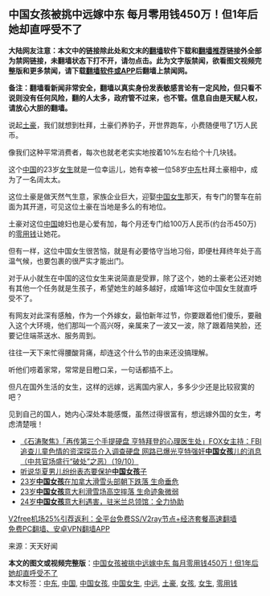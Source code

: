 <h2>中国女孩被挑中远嫁中东 每月零用钱450万！但1年后她却直呼受不了</h2> <p class="notice"><b>大陆网友注意：本文中的链接除此处和文末的<a href="https://github.com/bannedbook/fanqiang" >翻墙</a>软件下载和<a href="https://github.com/killgcd/justmysocks/blob/master/README.md">翻墙推荐</a>链接外全部为禁网链接，未翻墙状态下打不开，请勿点击。此为文字版禁闻，欲看图文视频完整版和更多禁闻，请下载<a href="https://github.com/bannedbook/fanqiang">翻墙软件或APP</a>后翻墙上禁闻网。</p><p>备注：翻墙看新闻非常安全，翻墙以真实身份发表敏感言论有一定风险，但只看不说则没有任何风险，翻的人太多，政府管不过来，也不管。信息自由是天赋人权，请放心大胆的翻墙。</b></p>  <div class="entry"> <p id="conimg">说起<a href="https://www.bannedbook.org/bnews/tag/%e5%9c%9f%e8%b1%aa/" class="st_tag internal_tag" rel="tag" title="标签 土豪 下的日志">土豪</a>，我们就想到杜拜，土豪们养豹子，开世界跑车，小费随便甩了1万人民币。</p> <p>像我们这种平常消费者，每次也就老老实实地按着10%左右给个十几块钱。</p> <p>这个<span class='wp_keywordlink_affiliate'><a href="https://www.bannedbook.org/" title="中国" target="_blank">中国</a></span>的23岁<a href="https://www.bannedbook.org/bnews/tag/%e5%a5%b3%e7%94%9f/" class="st_tag internal_tag" rel="tag" title="标签 女生 下的日志">女生</a>就是一位幸运儿，她有幸被一位58岁<a href="https://www.bannedbook.org/bnews/tag/%e4%b8%ad%e4%b8%9c/" class="st_tag internal_tag" rel="tag" title="标签 中东 下的日志">中东</a>杜拜土豪相中，成为了一名阔太太。</p> <p>这位土豪是做天然气生意，家族企业巨大，迎娶<a href="https://www.bannedbook.org/bnews/tag/%E4%B8%AD%E5%9B%BD%E5%A5%B3%E7%94%9F/" class="st_tag internal_tag" rel="tag" title="标签 中国女生 下的日志">中国女生</a>那天，有专门的警车在前面为其开道，可见这位土豪在当地是多么的有地位。</p>  <p>土豪对这位<a href="https://www.bannedbook.org/bnews/tag/%E4%B8%AD%E5%9B%BD/" class="st_tag internal_tag" rel="tag" title="标签 中国 下的日志">中国</a>媳妇也是心爱有加，每个月还专门给100万人民币(约台币450万)的<a href="https://www.bannedbook.org/bnews/tag/%E9%9B%B6%E7%94%A8%E9%92%B1/" class="st_tag internal_tag" rel="tag" title="标签 零用钱 下的日志">零用钱</a>让她花。</p> <p>但有一样，这位中国女生很苦恼，就是有必要恪守当地习俗，即便杜拜终年处于高温气候，也要包裹的很严实才能出门。</p> <p>对于从小就生在中国的这位女生来说简直是受罪，除了这个，她的土豪老公还对她有其他一个任务就是生孩子，希望她生的越多越好，成婚1年这位中国女生就直呼受不了。</p> <p>有网友对此深有感触，作为一个外嫁女，最怕新年过节，你要跟着他们傻乐，要融入这个大环境，他们那叫一个高兴呀，亲属来了一波又一波，除了跟着陪笑脸，还要记住端茶送水、服务周到。</p>  <p>往往一天下来忙得腰酸背痛，却连这个什么节的由来还没搞理解。</p> <p>听他们唠着家常，常常是目瞪口呆，一句话都插不上。</p> <p>但凡在国外生活的女生，这样的远嫁，远离国内家人，多多少少还是比较寂寞的吧？</p> <p>见到自己的国人，她内心深处本能感慨，虽然过得很富有，想远嫁外国的女生，考虑清楚哦！</p>  <ul class='op-related-articles' title='相关阅读'> <li><a href='https://www.bannedbook.org/bnews/bannedvideo/20201020/1416809.html' target='_blank'>《石涛聚焦》「再传第三个手提硬盘 亨特拜登的心理医生处」FOX女主持：FBI 追查儿童色情的资深探员介入调查硬盘 网路已爆光亨特强奸<b>中国女孩</b>儿的消息（中共官场盛行“破处”之恶）（19/10）</a></li> <li><a href='https://www.bannedbook.org/bnews/ssgc/20200304/1288300.html' target='_blank'>听说华夏男儿纷纷表态要保护<b>中国女孩</b>子</a></li> <li><a href='https://www.bannedbook.org/bnews/baitai/20200102/1252128.html' target='_blank'>23岁<b>中国女孩</b>在加拿大滑雪头部朝下跌落 生命垂危</a></li> <li><a href='https://www.bannedbook.org/bnews/baitai/20191230/1250212.html' target='_blank'>23岁<b>中国女孩</b>意大利滑雪场高空摔落 生命迹象微弱</a></li> <li><a href='https://www.bannedbook.org/bnews/baitai/20190811/1172987.html' target='_blank'>24岁<b>中国女孩</b>意大利遇害，驻米兰总领馆：全力协助</a></li> </ul> <p class="texttj"> <a href="https://github.com/bannedbook/fanqiang/wiki/V2ray%E6%9C%BA%E5%9C%BA" target="_blank">V2free机场25%引荐返利：全平台免费SS/V2ray节点+经济套餐高速翻墙</a><br/> <a href="https://github.com/bannedbook/fanqiang/wiki/%E7%A6%81%E9%97%BB%E7%BD%91%E5%AE%89%E5%8D%93%E7%BF%BB%E5%A2%99%E6%96%B0%E9%97%BBAPP" target="_blank">免费PC翻墙、安卓VPN翻墙APP</a></p><p> 来源：天天好闻 </p><a name='sharetosocial'></a>       <div><b>本文的图文或视频完整版</b>：<a href='https://www.bannedbook.org/bnews/funmedia/20201210/1445102.html'>中国女孩被挑中远嫁中东 每月零用钱450万！但1年后她却直呼受不了</a></div>  </div><!--END ENTRY--> <div class="postfooter"> <div>本文标签：<a href="https://www.bannedbook.org/bnews/tag/%e4%b8%ad%e4%b8%9c/" rel="tag">中东</a>, <a href="https://www.bannedbook.org/bnews/tag/%E4%B8%AD%E5%9B%BD/" rel="tag">中国</a>, <a href="https://www.bannedbook.org/bnews/tag/%e4%b8%ad%e5%9b%bd%e5%a5%b3%e5%ad%a9/" rel="tag">中国女孩</a>, <a href="https://www.bannedbook.org/bnews/tag/%E4%B8%AD%E5%9B%BD%E5%A5%B3%E7%94%9F/" rel="tag">中国女生</a>, <a href="https://www.bannedbook.org/bnews/tag/%E4%B8%AD%E8%BF%9C/" rel="tag">中远</a>, <a href="https://www.bannedbook.org/bnews/tag/%e5%9c%9f%e8%b1%aa/" rel="tag">土豪</a>, <a href="https://www.bannedbook.org/bnews/tag/%e5%a5%b3%e5%ad%a9/" rel="tag">女孩</a>, <a href="https://www.bannedbook.org/bnews/tag/%e5%a5%b3%e7%94%9f/" rel="tag">女生</a>, <a href="https://www.bannedbook.org/bnews/tag/%E9%9B%B6%E7%94%A8%E9%92%B1/" rel="tag">零用钱</a></div>  </div><!--END POSTFOOTER--> 
